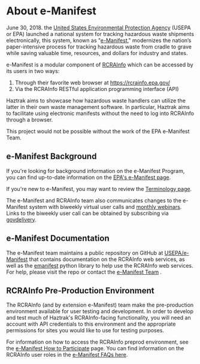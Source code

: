 # About e-Manifest

June 30, 2018. the [United States Environmental Protection Agency](https://www.epa.gov) (USEPA or EPA)
launched a national system for tracking hazardous waste shipments
electronically, this system, known as "[e-Manifest](https://www.epa.gov/e-manifest),"
modernizes the nation’s paper-intensive process for tracking hazardous waste from cradle
to grave while saving valuable time, resources, and dollars for industry and states.

e-Manifest is a modular component of [RCRAInfo](https://rcrainfo.epa.gov/) which can be
accessed by its users in two ways:

1. Through their favorite web browser at https://rcrainfo.epa.gov/
2. Via the RCRAInfo RESTful application programming interface (API)

Haztrak aims to showcase how hazardous waste handlers can utilize the latter in their
own waste management software. In particular, Haztrak aims to facilitate using electronic manifests without the need
to log into RCRAInfo through a browser.

This project would not be possible without the work of the EPA e-Manifest Team.

## e-Manifest Background

If you're looking for background information on the e-Manifest Program, you can find
up-to-date information on the [EPA's e-Manifest
page](https://www.epa.gov/e-manifest).

If you're new to e-Manifest, you may want to review the [Terminology page](./terminology.md).

The e-Manifest and RCRAInfo team also communicates changes to the e-Manifest system
with biweekly virtual user calls
and [monthly webinars](https://www.epa.gov/e-manifest/monthly-webinars-about-hazardous-waste-electronic-manifest-e-manifest).
Links to the biweekly user call can be obtained by subscribing
via [govdelivery](https://public.govdelivery.com/accounts/USEPAORCR/subscriber/new).

## e-Manifest Documentation

The e-Manifest team maintains a public repository on GitHub at [USEPA/e-Manifest](https://github.com/USEPA/e-manifest)
that contains documentation on the RCRAInfo web services, as well as the
[emanifest](https://pypi.org/project/emanifest/) python library to help use the RCRAInfo
web services. For help, please visit the repo or contact the [e-Manifest Team](https://www.epa.gov/e-manifest/forms/contact-us-about-hazardous-waste-electronic-manifest-system)
.

## RCRAInfo Pre-Production Environment

The RCRAInfo (and by extension e-Manifest) team make the pre-production
environment available for user testing and development. In order to develop and test
much of Haztrak's RCRAInfo-facing functionality, you will need an account with API
credentials to this environment and the appropriate permissions for sites you would
like to use for testing purposes.

For information on how to access the RCRAInfo preprod environment, see the
[e-Manifest How to Participate](https://www.epa.gov/e-manifest/how-participate-testing-hazardous-waste-electronic-manifest-system-e-manifest)
page. You can find information on the RCRAInfo user roles in the [e-Manifest FAQs
here](https://www.epa.gov/e-manifest/frequent-questions-about-e-manifest#user_question6).
